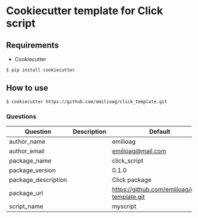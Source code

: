 # Cookiecutter template for Click script

## Requirements

 - Cookiecutter
 
 ```
 $ pip install cookiecutter
 ```
 
## How to use

```
$ cookiecutter https://github.com/emilioag/click_template.git
```

### Questions

 | Question            | Description        | Default                                        |
 |---------------------|--------------------|------------------------------------------------|
 | author_name         |                    | emilioag                                       | 
 | author_email        |                    | emilioag@mail.com                              |
 | package_name        |                    | click_script                                   |
 | package_version     |                    | 0.1.0                                          |
 | package_description |                    | Click package                                  |
 | package_url         |                    | https://github.com/emilioag/click-template.git |
 | script_name         |                    | myscript                                       |
